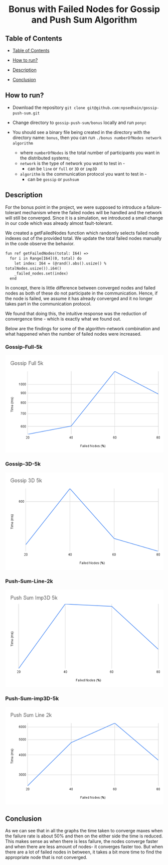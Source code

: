 <h1  align="center">Bonus with Failed Nodes for Gossip and Push Sum Algorithm</h1>


## Table of Contents

- [Table of Contents](#table-of-contents)

- [How to run?](#how-to-run)

- [Description](#description)

- [Conclusion](#conclusion)

## How to run?

- Download the repository `git clone git@github.com:npsedhain/gossip-push-sum.git`

- Change directory to `gossip-push-sum/bonus` locally and run `ponyc`

- You should see a binary file being created in the directory with the directory name: `bonus`, then you can run `./bonus numberOfNodes network algorithm`
	- where `numberOfNodes` is the total number of participants you want in the distributed systems;
	- `network` is the type of network you want to test in -
		- can be `line` or `full` or `3D` or `imp3D`
	- `algorithm` is the communication protocol you want to test in -
		- can be `gossip` or `pushsum`


## Description

For the bonus point in the project, we were supposed to introduce a failure-tolerant mechanism where the failed nodes will be handled and the network will still be converged. Since it is a simulation, we introduced a small change in our code which was already almost fault-tolerant.

We created a getFailedNodes function which randomly selects failed node indexes out of the provided total. We update the total failed nodes manually in the code observe the behavior.

```
fun ref getFailedNodes(total: I64) =>
  for i in Range[I64](0, total) do
    let index: I64 = (@rand().abs().usize() % totalNodes.usize()).i64()
    _failed_nodes.set(index)
  end
```

In concept, there is little difference between converged nodes and failed nodes as both of these do not participate in the communication. Hence, if the node is failed, we assume it has already converged and it no longer takes part in the communication protocol.

We found that doing this, the intuitive response was the reduction of convergence time - which is exactly what we found out.

Below are the findings for some of the algorithm-network combination and what happened when the number of failed nodes were increased.

### Gossip-Full-5k

![Gossip Full 5k Nodes Behavior with Failure](./images/gossip-full-5k.png)

### Gossip-3D-5k

![Gossip 3D 5k Nodes Behavior with Failure](./images/gossip-3D-5k.png)

### Push-Sum-Line-2k

![Push Sum Imp3D 5k Nodes Behavior with Failure](./images/push-sum-imp3d-5k.png)

### Push-Sum-imp3D-5k

![Push Sum Line 2k Nodes Behavior with Failure](./images/push-sum-line-2k.png)


## Conclusion

As we can see that in all the graphs the time taken to converge maxes when the failure rate is about 50% and then on the either side the time is reduced. This makes sense as when there is less failure, the nodes converge faster and when there are less amount of nodes- it converges faster too. But when there are a lot of failed nodes in between, it takes a bit more time to find the appropriate node that is not converged.
